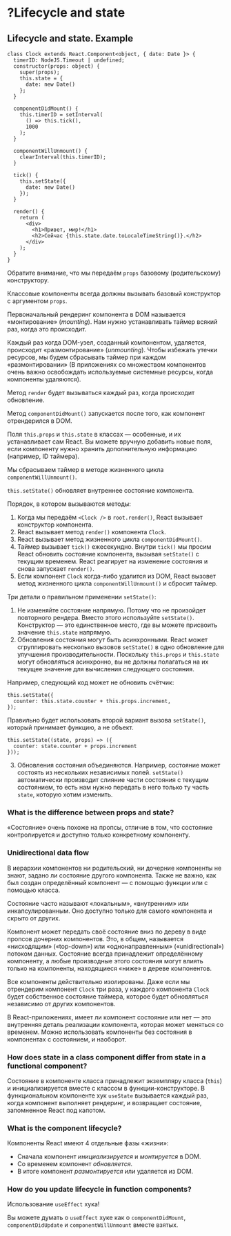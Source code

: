 # ?Lifecycle and state

## Lifecycle and state. Example

~~~
class Clock extends React.Component<object, { date: Date }> {
  timerID: NodeJS.Timeout | undefined;
  constructor(props: object) {
    super(props);
    this.state = {
      date: new Date()
    };
  }

  componentDidMount() {
    this.timerID = setInterval(
      () => this.tick(),
      1000
    );
  }

  componentWillUnmount() {
    clearInterval(this.timerID);
  }

  tick() {
    this.setState({
      date: new Date()
    });
  }

  render() {
    return (
      <div>
        <h1>Привет, мир!</h1>
        <h2>Сейчас {this.state.date.toLocaleTimeString()}.</h2>
      </div>
    );
  }
}
~~~

Обратите внимание, что мы передаём `props` базовому (родительскому) конструктору.

Классовые компоненты всегда должны вызывать базовый конструктор с аргументом `props`.

Первоначальный рендеринг компонента в DOM называется «монтирование» (_mounting_). Нам нужно устанавливать таймер всякий раз, когда это происходит.

Каждый раз когда DOM-узел, созданный компонентом, удаляется, происходит «размонтирование» (_unmounting_). Чтобы избежать утечки ресурсов, мы будем сбрасывать таймер при каждом «размонтировании» (В приложениях со множеством компонентов очень важно освобождать используемые системные ресурсы, когда компоненты удаляются).

Метод `render` будет вызываться каждый раз, когда происходит обновление.

Метод `componentDidMount()` запускается после того, как компонент отрендерился в DOM.

Поля `this.props` и `this.state` в классах — особенные, и их устанавливает сам React. Вы можете вручную добавить новые поля, если компоненту нужно хранить дополнительную информацию (например, ID таймера).

Мы сбрасываем таймер в методе жизненного цикла `componentWillUnmount()`.

`this.setState()` обновляет внутреннее состояние компонента.

Порядок, в котором вызываются методы:

1. Когда мы передаём `<Clock />` в `root.render()`, React вызывает конструктор компонента.
2. React вызывает метод `render()` компонента `Clock`.
3. React вызывает метод жизненного цикла `componentDidMount()`.
4. Таймер вызывает `tick()` ежесекундно. Внутри `tick()` мы просим React обновить состояние компонента, вызывая `setState()` с текущим временем. React реагирует на изменение состояния и снова запускает `render()`.
5. Если компонент `Clock` когда-либо удалится из DOM, React вызовет метод жизненного цикла `componentWillUnmount()` и сбросит таймер.

Три детали о правильном применении `setState()`:

1. Не изменяйте состояние напрямую. Потому что не произойдет повторного рендера. Вместо этого используйте `setState()`. Конструктор — это единственное место, где вы можете присвоить значение `this.state` напрямую.
2. Обновления состояния могут быть асинхронными. React может сгруппировать несколько вызовов `setState()` в одно обновление для улучшения производительности. Поскольку `this.props` и `this.state` могут обновляться асинхронно, вы не должны полагаться на их текущее значение для вычисления следующего состояния.

Например, следующий код может не обновить счётчик:

~~~
this.setState({
  counter: this.state.counter + this.props.increment,
});
~~~

Правильно будет использовать второй вариант вызова `setState()`, который принимает функцию, а не объект.

~~~
this.setState((state, props) => ({
  counter: state.counter + props.increment
}));
~~~

3. Обновления состояния объединяются. Например, состояние может состоять из нескольких независимых полей. `setState()` автоматически производит слияние части состояния с текущим состоянием, то есть нам нужно передать в него только ту часть `state`, которую хотим изменить.

### What is the difference between props and state?

«Состояние» очень похоже на пропсы, отличие в том, что состояние контролируется и доступно только конкретному компоненту.

### Unidirectional data flow

В иерархии компонентов ни родительский, ни дочерние компоненты не знают, задано ли состояние другого компонента. Также не важно, как был создан определённый компонент — с помощью функции или с помощью класса.

Состояние часто называют «локальным», «внутренним» или инкапсулированным. Оно доступно только для самого компонента и скрыто от других.

Компонент может передать своё состояние вниз по дереву в виде пропсов дочерних компонентов. Это, в общем, называется «нисходящим» («top-down») или «однонаправленным» («unidirectional») потоком данных. Состояние всегда принадлежит определённому компоненту, а любые производные этого состояния могут влиять только на компоненты, находящиеся «ниже» в дереве компонентов.

Все компоненты действительно изолированы. Даже если мы отрендерим компонент `Clock` три раза, у каждого компонента `Clock` будет собственное состояние таймера, которое будет обновляться независимо от других компонентов.

В React-приложениях, имеет ли компонент состояние или нет — это внутренняя деталь реализации компонента, которая может меняться со временем. Можно использовать компоненты без состояния в компонентах с состоянием, и наоборот.

### How does state in a class component differ from state in a functional component?

Состояние в компоненте класса принадлежит экземпляру класса (`this`) и инициализируется вместе с классом в функции-конструкторе. В функциональном компоненте хук `useState` вызывается каждый раз, когда компонент выполняет рендеринг, и возвращает состояние, запомненное React под капотом.

### What is the component lifecycle?

Компоненты React имеют 4 отдельные фазы «жизни»:

* Сначала компонент _инициализируется_ и _монтируется_ в DOM.
* Со временем компонент _обновляется_.
* В итоге компонент _размонтируется_ или удаляется из DOM.

### How do you update lifecycle in function components?

Использование `useEffect` хука!

Вы можете думать о `useEffect` хуке как о `componentDidMount`, `componentDidUpdate` и `componentWillUnmount` вместе взятых.
